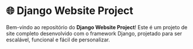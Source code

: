# 🌐 Django Website Project

Bem-vindo ao repositório do **Django Website Project**! Este é um projeto de site completo desenvolvido com o framework Django, projetado para ser escalável, funcional e fácil de personalizar.
